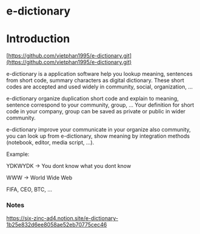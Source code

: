 # e-dictionary

# Introduction

[https://github.com/vietphan1995/e-dictionary.git](https://github.com/vietphan1995/e-dictionary.git)

e-dictionary is a application software help you lookup meaning, sentences from short code, summary characters as digital dictionary. These short codes are accepted and used widely in community, social, organization, …

e-dictionary organize duplication short code and explain to meaning, sentence correspond to your community, group, … Your definition for short code in your company, group can be saved as private or public in wider community.

e-dictionary improve your communicate in your organize also community, you can look up from e-dictionary, show meaning by integration methods (notebook, editor, media script, …).

Example:

YDKWYDK → You dont know what you dont know

WWW → World Wide Web

FIFA, CEO, BTC, …

### Notes
https://six-zinc-ad4.notion.site/e-dictionary-1b25e832d6ee8058ae52eb70775cec46